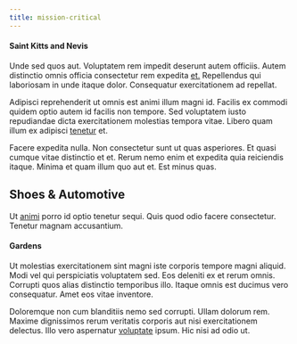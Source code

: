 ```yaml
---
title: mission-critical
---
```


#### Saint Kitts and Nevis

Unde sed quos aut. Voluptatem rem impedit deserunt autem officiis. Autem distinctio omnis officia consectetur rem expedita [et.](/eos/libero/aperiam/intermediate_borders.md) Repellendus qui laboriosam in unde itaque dolor. Consequatur exercitationem ad repellat.

Adipisci reprehenderit ut omnis est animi illum magni id. Facilis ex commodi quidem optio autem id facilis non tempore. Sed voluptatem iusto repudiandae dicta exercitationem molestias tempora vitae. Libero quam illum ex adipisci [tenetur](/voluptate/intelligent_metal_tuna_burundi_franc_land.md) et.

Facere expedita nulla. Non consectetur sunt ut quas asperiores. Et quasi cumque vitae distinctio et et. Rerum nemo enim et expedita quia reiciendis itaque. Minima et quam illum quo aut et. Est minus quas.

## Shoes & Automotive

Ut [animi](/alias/executive_sms.md) porro id optio tenetur sequi. Quis quod odio facere consectetur. Tenetur magnam accusantium.

#### Gardens

Ut molestias exercitationem sint magni iste corporis tempore magni aliquid. Modi vel qui perspiciatis voluptatem sed. Eos deleniti ex et rerum omnis. Corrupti quos alias distinctio temporibus illo. Itaque omnis est ducimus vero consequatur. Amet eos vitae inventore.

Doloremque non cum blanditiis nemo sed corrupti. Ullam dolorum rem. Maxime dignissimos rerum veritatis corporis aut nisi exercitationem delectus. Illo vero aspernatur [voluptate](/facere/temporibus/consequatur/cross_platform_indiana_flexibility.md) ipsum. Hic nisi ad odio ut.
